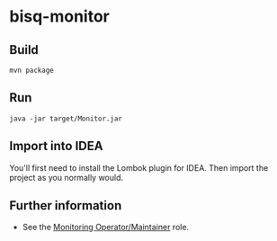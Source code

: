 # bisq-monitor

## Build

    mvn package

## Run

    java -jar target/Monitor.jar

## Import into IDEA

You'll first need to install the Lombok plugin for IDEA. Then import the project as you normally would.

## Further information

 - See the [Monitoring Operator/Maintainer](https://github.com/bisq-network/roles/issues/10) role.

